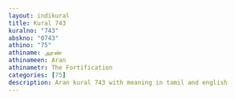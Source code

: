 ```yaml
---
layout: indikural
title: Kural 743
kuralno: "743"
abskno: "0743"
athino: "75"
athiname: அரண்
athinameen: Aran
athinametr: The Fortification
categories: [75]
description: Aran kural 743 with meaning in tamil and english 
---
```


